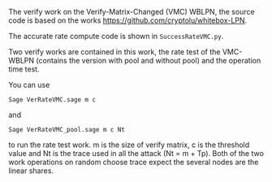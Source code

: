 The verify work on the Verify-Matrix-Changed (VMC) WBLPN, the source code is based on the works https://github.com/cryptolu/whitebox-LPN.

The accurate rate compute code is shown in ``SuccessRateVMC.py``.

Two verify works are contained in this work, the rate test of the VMC-WBLPN (contains the version with pool and without pool) and the operation time test.

You can use

```
Sage VerRateVMC.sage m c
```

and 

```
Sage VerRateVMC_pool.sage m c Nt
```
to run the rate test work.
m is the size of verify matrix, c is the threshold value and Nt is the trace used in all the attack (Nt = m + Tp).
Both of the two work operations on random choose trace expect the several nodes are the linear shares.
